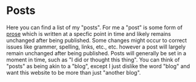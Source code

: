 # Posts

Here you can find a list of my "posts". For me a "post" is some form of [prose](/prose.md)
which is written at a specfic point in time and likely remains unchanged after
being published. Some changes might occur to correct issues like grammer,
spelling, links, etc., etc. however a post will largely remain unchanged after
being published. Posts will generally be set in a moment in time, such as "I
did or thought this thing". You can think of "posts" as being akin to a "blog",
except I just dislike the word "blog" and want this website to be more than
just "another blog".
